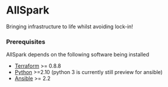 # AllSpark
Bringing infrastructure to life whilst avoiding lock-in!


### Prerequisites
AllSpark depends on the following software being installed
* [Terraform](https://www.terraform.io/downloads.html) >= 0.8.8
* [Python](https://www.python.org/) >=2.10 (python 3 is currently still preview for ansible)
* [Ansible](http://docs.ansible.com/ansible/intro_installation.html#latest-releases-via-pip) >= 2.2
